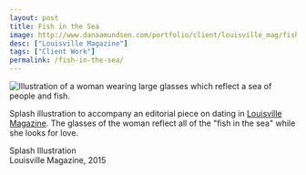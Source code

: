 ```yaml
---
layout: post
title: Fish in the Sea
image: http://www.danaamundsen.com/portfolio/client/louisville_mag/fish.png
desc: ["Louisville Magazine"]
tags: ["Client Work"]
permalink: /fish-in-the-sea/
---
```


![Illustration of a woman wearing large glasses which reflect a sea of people and fish.](http://www.danaamundsen.com/portfolio/client/louisville_mag/fish.png)

Splash illustration to accompany an editorial piece on dating in [Louisville Magazine](https://louisville.com/). The glasses of the woman reflect all of the "fish in the sea" while she looks for love.

Splash Illustration  
Louisville Magazine, 2015
